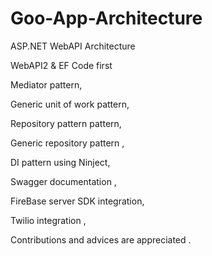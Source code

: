 # Goo-App-Architecture

ASP.NET WebAPI Architecture 

WebAPI2 & EF Code first

Mediator pattern,

Generic unit of work pattern,

Repository pattern pattern,

Generic repository pattern ,

DI pattern using Ninject,

Swagger documentation ,

FireBase server SDK integration,

Twilio integration ,

Contributions and advices are appreciated .
